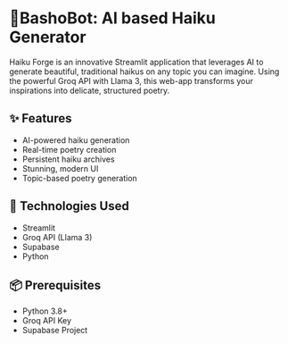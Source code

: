 # 🍃BashoBot: AI based Haiku Generator

Haiku Forge is an innovative Streamlit application that leverages AI to generate beautiful, traditional haikus on any topic you can imagine. Using the powerful Groq API with Llama 3, this web-app transforms your inspirations into delicate, structured poetry.

## ✨ Features

- AI-powered haiku generation
- Real-time poetry creation
- Persistent haiku archives
- Stunning, modern UI
- Topic-based poetry generation

## 🚀 Technologies Used

- Streamlit
- Groq API (Llama 3)
- Supabase
- Python

## 📦 Prerequisites

- Python 3.8+
- Groq API Key
- Supabase Project

